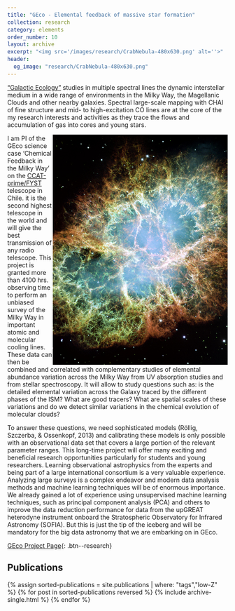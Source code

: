 ```yaml
---
title: "GEco - Elemental feedback of massive star formation"
collection: research
category: elements
order_number: 10
layout: archive
excerpt: "<img src='/images/research/CrabNebula-480x630.png' alt=''>"
header:
  og_image: "research/CrabNebula-480x630.png"
---
```


[“Galactic Ecology”](http://www.ccatobservatory.org/index.cfm/page/science/science-facts/galactic_ecology.htm) studies in multiple spectral lines the dynamic interstellar medium in a wide range of environments in the Milky Way, the Magellanic Clouds and other nearby galaxies. Spectral large-scale mapping with CHAI of fine structure and mid- to high-excitation CO lines are at the core of the my research interests and activities as they trace the flows and accumulation of gas into cores and young stars.

<img align="right" src='/images/research/CrabNebula-480x630.png' width='400'> I am PI of the GEco science case ‘Chemical Feedback in the Milky Way’ on the [CCAT-prime/FYST](http://www.ccatobservatory.org/) telescope in Chile. it is the second highest telescope in the world and will give the best transmission of any radio telescope. This project is granted more than 4100 hrs. observing time to perform an unbiased survey of the Milky Way in important atomic and molecular cooling lines. These data can then be combined and correlated with complementary studies of elemental abundance variation across the Milky Way from UV absorption studies and from stellar spectroscopy. It will allow to study questions such as: is the detailed elemental variation across the Galaxy traced by the different phases of the ISM? What are good tracers? What are spatial scales of these variations and do we detect similar variations in the chemical evolution of molecular clouds?

To answer these questions, we need sophisticated models (Röllig, Szczerba, & Ossenkopf, 2013) and calibrating these models is only possible with an observational data set that covers a large portion of the relevant parameter ranges. This long-time project will offer many exciting and beneficial research opportunities particularly for students and young researchers. Learning observational astrophysics from the experts and being part of a large international consortium is a very valuable experience. Analyzing large surveys is a complex endeavor and modern data analysis methods and machine learning techniques will be of enormous importance. We already gained a lot of experience using unsupervised machine learning techniques, such as principal component analysis (PCA) and others to improve the data reduction performance for data from the upGREAT heterodyne instrument onboard the Stratospheric Observatory for Infrared Astronomy (SOFIA). But this is just the tip of the iceberg and will be mandatory for the big data astronomy that we are embarking on in GEco.

[GEco Project Page](http://www.ccatobservatory.org/index.cfm/page/science/science-facts/galactic_ecology.htm){: .btn--research}

## Publications

{% assign sorted-publications = site.publications | where: "tags","low-Z" %}
{% for post in sorted-publications reversed %}
    {% include archive-single.html %}
{% endfor %}
